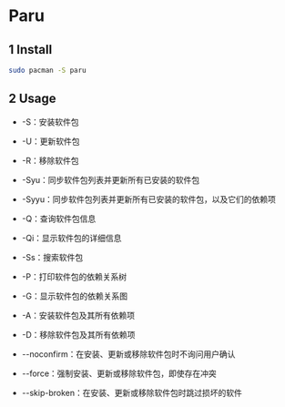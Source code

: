 # Paru

## 1 Install

```bash
sudo pacman -S paru
```

## 2 Usage

* -S：安装软件包

* -U：更新软件包

* -R：移除软件包

* -Syu：同步软件包列表并更新所有已安装的软件包

* -Syyu：同步软件包列表并更新所有已安装的软件包，以及它们的依赖项

* -Q：查询软件包信息

* -Qi：显示软件包的详细信息

* -Ss：搜索软件包

* -P：打印软件包的依赖关系树

* -G：显示软件包的依赖关系图

* -A：安装软件包及其所有依赖项

* -D：移除软件包及其所有依赖项

* --noconfirm：在安装、更新或移除软件包时不询问用户确认

* --force：强制安装、更新或移除软件包，即使存在冲突

* --skip-broken：在安装、更新或移除软件包时跳过损坏的软件
